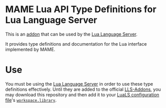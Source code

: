 # MAME Lua API Type Definitions for Lua Language Server
This is an [addon](https://github.com/LuaLS/lua-language-server/wiki/Addons) that can be used by the [Lua Language Server](https://github.com/LuaLS/lua-language-server).

It provides type definitions and documentation for the Lua interface implemented by MAME.

# Use
You must be using the [Lua Language Server](https://github.com/LuaLS/lua-language-server) in order to use these type definitions effectively. Until they are added to the official [LLS-Addons](https://github.com/LuaLS/LLS-Addons), you may download this repository and then add it to your [LuaLS configuration file](https://github.com/LuaLS/lua-language-server/wiki/Configuration-File)'s [`workspace.library`](https://github.com/LuaLS/lua-language-server/wiki/Settings#workspacelibrary).